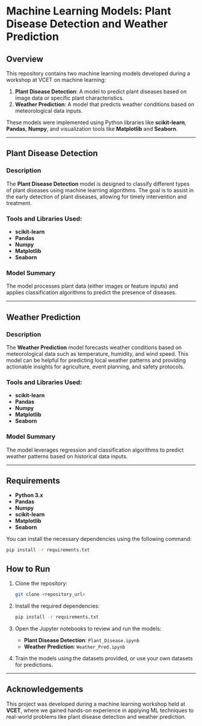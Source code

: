 
# Machine Learning Models: Plant Disease Detection and Weather Prediction

## Overview

This repository contains two machine learning models developed during a workshop at VCET on machine learning:

1. **Plant Disease Detection**: A model to predict plant diseases based on image data or specific plant characteristics.
2. **Weather Prediction**: A model that predicts weather conditions based on meteorological data inputs.

These models were implemented using Python libraries like **scikit-learn**, **Pandas**, **Numpy**, and visualization tools like **Matplotlib** and **Seaborn**.

---

## Plant Disease Detection

### Description
The **Plant Disease Detection** model is designed to classify different types of plant diseases using machine learning algorithms. The goal is to assist in the early detection of plant diseases, allowing for timely intervention and treatment.


  
### Tools and Libraries Used:
- **scikit-learn**
- **Pandas**
- **Numpy**
- **Matplotlib**
- **Seaborn**

### Model Summary
The model processes plant data (either images or feature inputs) and applies classification algorithms to predict the presence of diseases.

---

## Weather Prediction

### Description
The **Weather Prediction** model forecasts weather conditions based on meteorological data such as temperature, humidity, and wind speed. This model can be helpful for predicting local weather patterns and providing actionable insights for agriculture, event planning, and safety protocols.



### Tools and Libraries Used:
- **scikit-learn**
- **Pandas**
- **Numpy**
- **Matplotlib**
- **Seaborn**

### Model Summary
The model leverages regression and classification algorithms to predict weather patterns based on historical data inputs.

---

## Requirements

- **Python 3.x**
- **Pandas**
- **Numpy**
- **scikit-learn**
- **Matplotlib**
- **Seaborn**

You can install the necessary dependencies using the following command:
```bash
pip install -r requirements.txt
```

## How to Run

1. Clone the repository:
   ```bash
   git clone <repository_url>
   ```

2. Install the required dependencies:
   ```bash
   pip install -r requirements.txt
   ```

3. Open the Jupyter notebooks to review and run the models:
   - **Plant Disease Detection**: `Plant_Disease.ipynb`
   - **Weather Prediction**: `Weather_Pred.ipynb`

4. Train the models using the datasets provided, or use your own datasets for predictions.

---

## Acknowledgements
This project was developed during a machine learning workshop held at **VCET**, where we gained hands-on experience in applying ML techniques to real-world problems like plant disease detection and weather prediction.
